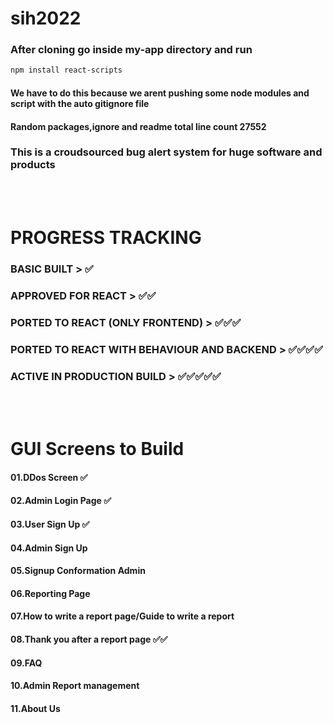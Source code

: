 # sih2022

### After cloning go inside my-app directory and run

```bash
npm install react-scripts
```

#### We have to do this because we arent pushing some node modules and script with the auto gitignore file

#### Random packages,ignore and readme total line count 27552

### This is a croudsourced bug alert system for huge software and products
<br/>
<br/>

# PROGRESS TRACKING

### BASIC BUILT                                      > ✅

### APPROVED FOR REACT                               > ✅✅

### PORTED TO REACT (ONLY FRONTEND)                  > ✅✅✅

### PORTED TO REACT WITH BEHAVIOUR AND BACKEND       > ✅✅✅✅

### ACTIVE IN PRODUCTION BUILD                       > ✅✅✅✅✅
<br/>
<br/>


# GUI Screens to Build


#### 01.DDos Screen     ✅


#### 02.Admin Login Page      ✅


#### 03.User Sign Up   ✅


#### 04.Admin Sign Up


#### 05.Signup Conformation Admin


#### 06.Reporting Page


#### 07.How to write a report page/Guide to write a report


#### 08.Thank you after a report page  ✅✅


#### 09.FAQ


#### 10.Admin Report management


#### 11.About Us
